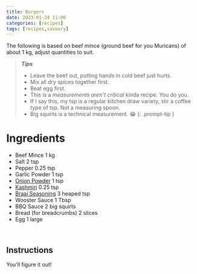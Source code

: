 ```yaml
---
title: Burgers
date: 2023-01-24 11:00
categories: [recipes]
tags: [recipes,savoury]
---
```


The following is based on beef mince (ground beef for you Muricans) of about 1 kg, adjust quantities to suit.

>***Tips***
>
>- Leave the beef out, putting hands in cold beef just hurts.
>- Mix all dry spices together first.
>- Beat egg first.
>- This is a *measurements aren't critical* kinda recipe. You do you.
>  - If I say this, my tsp is a regular kitchen draw variety, stir a coffee type of tsp. Not a measuring spoon.
>- Big squirts is a technical measurement. 😂
{: .prompt-tip }

# Ingredients

- Beef Mince 1 kg
- Salt 2 tsp
- Pepper 0.25 tsp
- Garlic Powder 1 tsp
- [Onion Powder](https://leenaspices.co.nz/products/onion-powder) 1 tsp
- [Kashmiri](https://leenaspices.co.nz/products/chilli-kashmiri-ground) 0.25 tsp
- [Braai Seasoning](https://leenaspices.co.nz/products/braai-seasoning-leena-spices-product?_pos=1&_sid=5eb6b10b4&_ss=r) 3 heaped tsp
- Wooster Sauce 1 Tbsp
- BBQ Sauce 2 big squirts
- Bread (for breadcrumbs) 2 slices
- Egg 1 large

<br>

## Instructions

You'll figure it out!
